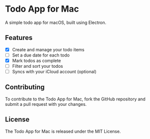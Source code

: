# Todo App for Mac
A simple todo app for macOS, built using Electron.

## Features
- [x] Create and manage your todo items
- [ ] Set a due date for each todo
- [x] Mark todos as complete
- [ ] Filter and sort your todos
- [ ] Syncs with your iCloud account (optional)

## Contributing
To contribute to the Todo App for Mac, fork the GitHub repository and submit a pull request with your changes.

## License
The Todo App for Mac is released under the MIT License.